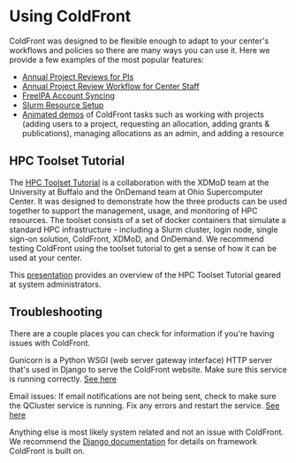 # Using ColdFront  

ColdFront was designed to be flexible enough to adapt to your center's workflows and policies so there are many ways you can use it.  Here we provide a few examples of the most popular features:  

- [Annual Project Reviews for PIs](project_review_PI.md)  
- [Annual Project Review Workflow for Center Staff](project_review_staff.md)  
- [FreeIPA Account Syncing](freeipa_sync.md)  
- [Slurm Resource Setup](slurm_setup.md)  
- [Animated demos](demos.md) of ColdFront tasks such as working with projects (adding users to a project, requesting an allocation, adding grants & publications), managing allocations as an admin, and adding a resource  

## HPC Toolset Tutorial  

The [HPC Toolset Tutorial](https://github.com/ubccr/hpc-toolset-tutorial) is a collaboration with the XDMoD team at the University at Buffalo and the OnDemand team at Ohio Supercomputer Center.  It was designed to demonstrate how the three products can be used together to support the management, usage, and monitoring of HPC resources.  The toolset consists of a set of docker containers that simulate a standard HPC infrastructure - including a Slurm cluster, login node, single sign-on solution, ColdFront, XDMoD, and OnDemand.  We recommend testing ColdFront using the toolset tutorial to get a sense of how it can be used at your center.

This [presentation](https://youtu.be/9Nf1GucaVc0) provides an overview of the HPC Toolset Tutorial geared at system administrators.

## Troubleshooting  

There are a couple places you can check for information if you're having issues with ColdFront.  

Gunicorn is a Python WSGI (web server gateway interface) HTTP server that's used in Django to serve the ColdFront website.  Make sure this service is running correctly.  [See here](../../deploy.md#startenable-coldfront-gunicorn-workers)  

Email issues:  If email notifications are not being sent, check to make sure the QCluster service is running.  Fix any errors and restart the service.  [See here](../../deploy.md#startenable-coldfront-qcluster)  

Anything else is most likely system related and not an issue with ColdFront.  We recommend the [Django documentation](https://docs.djangoproject.com/) for details on framework ColdFront is built on.

